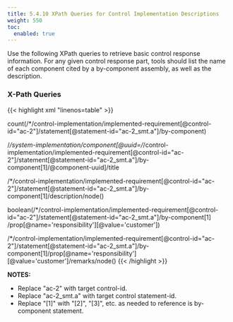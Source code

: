 ```yaml
---
title: 5.4.10 XPath Queries for Control Implementation Descriptions
weight: 550
toc:
  enabled: true
---
```


Use the following XPath queries to retrieve basic control response information. For any given control response part, tools should list the name of each component cited by a by-component assembly, as well as the description. 

### **X-Path Queries**
{{< highlight xml "linenos=table" >}}
<!-- Number of cited components for AC-2, part a (Integer): -->
count(/*/control-implementation/implemented-requirement[@control-id="ac-2"]/statement[@statement-id="ac-2_smt.a"]/by-component)

<!-- Name of first component related to AC-2, part a: -->
/*/system-implementation/component[@uuid=/*/control-implementation/implemented-requirement[@control-id="ac-2"]/statement[@statement-id="ac-2_smt.a"]/by-component[1]/@component-uuid]/title

<!-- "What is the solution and how is it implemented?" for AC-2, Part (a), first component: -->
/*/control-implementation/implemented-requirement[@control-id="ac-2"]/statement[@statement-id="ac-2_smt.a"]/by-component[1]/description/node()

<!-- Is there a customer responsibility for the first component in AC-2, part a? (true/false): -->
boolean(/*/control-implementation/implemented-requirement[@control-id="ac-2"]/statement[@statement-id="ac-2_smt.a"]/by-component[1] /prop[@name='responsibility'][@value='customer'])

<!-- Customer responsibility statement for the first component in AC-2, part a: -->
/*/control-implementation/implemented-requirement[@control-id="ac-2"]/statement[@statement-id="ac-2_smt.a"]/by-component[1]/prop[@name='responsibility'][@value='customer']/remarks/node()
{{< /highlight >}}

**NOTES:** 

- Replace "ac-2" with target control-id.
- Replace "ac-2\_smt.a" with target control statement-id.
- Replace "[1]" with "[2]", "[3]", etc. as needed to reference is by-component statement.